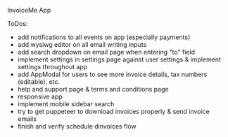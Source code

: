 InvoiceMe App


ToDos:
- add notifications to all events on app (especially payments)
- add wysiwg editor on all email writing inputs
- add search dropdown on email page when entering "to" field
- implement settings in settings page against user settings & implement settings throughout app
- add AppModal for users to see more invoice details, tax numbers (editable), etc.
- help and support page & terms and conditions page
- responsive app
- implement mobile sidebar search 
- try to get puppeteer to download invoices properly & send invoice emails
- finish and verify schedule dinvoices flow